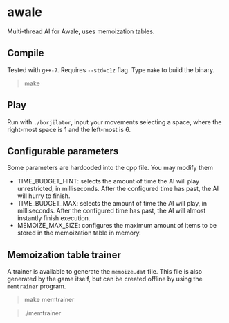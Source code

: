 # awale
Multi-thread AI for Awale, uses memoization tables.

## Compile
Tested with `g++-7`. Requires `--std=c1z` flag. Type `make` to build the binary.
> make

## Play
Run with `./borjilator`, input your movements selecting a space, where the right-most space is 1 and the left-most is 6.

## Configurable parameters
Some parameters are hardcoded into the cpp file. You may modify them

- TIME_BUDGET_HINT: selects the amount of time the AI will play unrestricted, in milliseconds. After the configured time has past, the AI will hurry to finish.
- TIME_BUDGET_MAX: selects the amount of time the AI will play, in milliseconds. After the configured time has past, the AI will almost instantly finish execution.
- MEMOIZE_MAX_SIZE: configures the maximum amount of items to be stored in the memoization table in memory.

## Memoization table trainer
A trainer is available to generate the `memoize.dat` file. This file is also generated by the game itself, but can be created offline by using the `memtrainer` program.
> make memtrainer

> ./memtrainer
